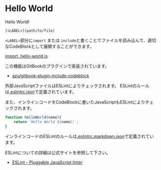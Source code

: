 # Hello World

Hello World!

```
[<LABEL>](path/to/file)
```

`<LABEL>`部分に`import` または `include`と書くことでファイルを読み込んで、適切なCodeBlockとして展開することができます。

[import, hello-world.js](../src/hello-world.js)

この機能はGitBookのプラグインで実装されています。

- [azu/gitbook-plugin-include-codeblock](https://github.com/azu/gitbook-plugin-include-codeblock "azu/gitbook-plugin-include-codeblock")

外部JavaScriptファイルはESLintによりチェックされます。
ESLintのルールは[.eslintrc.json](../.eslintrc.json)で定義されています。

また、インラインコードをCodeBlockに書いたJavaScriptもESLintによりチェックされます。

```js
function helloWorld(name){
    return `Hello World ${name}!`;
}
```

インラインコードのESLintのルールは[.eslintrc.markdown.json](../.eslintrc.markdown.json)で定義されています。

ESLintについての詳細は公式サイトを参照して下さい。

- [ESLint - Pluggable JavaScript linter](http://eslint.org/ "ESLint - Pluggable JavaScript linter")